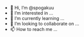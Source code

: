 - 👋 Hi, I’m @spogakuu
- 👀 I’m interested in ...
- 🌱 I’m currently learning ...
- 💞️ I’m looking to collaborate on ...
- 📫 How to reach me ...

<!---
spogakuu/spogakuu is a ✨ special ✨ repository because its `README.md` (this file) appears on your GitHub profile.
You can click the Preview link to take a look at your changes.
--->

